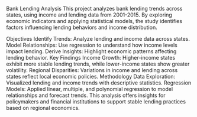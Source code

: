 Bank Lending Analysis
This project analyzes bank lending trends across states, using income and lending data from 2001-2015. By exploring economic indicators and applying statistical models, the study identifies factors influencing lending behaviors and income distribution.

Objectives
Identify Trends: Analyze lending and income data across states.
Model Relationships: Use regression to understand how income levels impact lending.
Derive Insights: Highlight economic patterns affecting lending behavior.
Key Findings
Income Growth: Higher-income states exhibit more stable lending trends, while lower-income states show greater volatility.
Regional Disparities: Variations in income and lending across states reflect local economic policies.
Methodology
Data Exploration: Visualized lending and income trends with descriptive statistics.
Regression Models: Applied linear, multiple, and polynomial regression to model relationships and forecast trends.
This analysis offers insights for policymakers and financial institutions to support stable lending practices based on regional economics.
